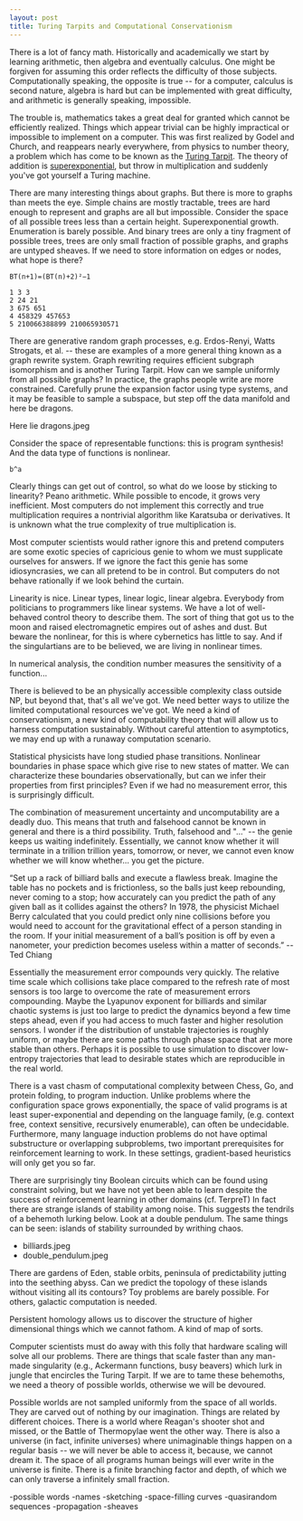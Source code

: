 ```yaml
---
layout: post
title: Turing Tarpits and Computational Conservationism
---
```


There is a lot of fancy math. Historically and academically we start by learning arithmetic, then algebra and eventually calculus. One might be forgiven for assuming this order reflects the difficulty of those subjects. Computationally speaking, the opposite is true -- for a computer, calculus is second nature, algebra is hard but can be implemented with great difficulty, and arithmetic is generally speaking, impossible.

The trouble is, mathematics takes a great deal for granted which cannot be efficiently realized. Things which appear trivial can be highly impractical or impossible to implement on a computer. This was first realized by Godel and Church, and reappears nearly everywhere, from physics to number theory, a problem which has come to be known as the [Turing Tarpit](https://en.wikipedia.org/wiki/Turing_tarpit). The theory of addition is [superexponential](https://link.springer.com/chapter/10.1007/978-3-7091-9459-1_5), but throw in multiplication and suddenly you've got yourself a Turing machine.

There are many interesting things about graphs. But there is more to graphs than meets the eye. Simple chains are mostly tractable, trees are hard enough to represent and graphs are all but impossible. Consider the space of all possible trees less than a certain height. Superexponential growth. Enumeration is barely possible. And binary trees are only a tiny fragment of possible trees, trees are only small fraction of possible graphs, and graphs are untyped sheaves. If we need to store information on edges or nodes, what hope is there?

```
BT(n+1)=(BT(n)+2)²−1

1 3 3
2 24 21
3 675 651
4 458329 457653
5 210066388899 210065930571
```

There are generative random graph processes, e.g. Erdos-Renyi, Watts Strogats, et al. -- these are examples of a more general thing known as a graph rewrite system. Graph rewriting requires efficient subgraph isomorphism and is another Turing Tarpit. How can we sample uniformly from all possible graphs? In practice, the graphs people write are more constrained. Carefully prune the expansion factor using type systems, and it may be feasible to sample a subspace, but step off the data manifold and here be dragons.

Here lie dragons.jpeg

Consider the space of representable functions: this is program synthesis! And the data type of functions is nonlinear.

```
b^a
```

Clearly things can get out of control, so what do we loose by sticking to linearity? Peano arithmetic. While possible to encode, it grows very inefficient. Most computers do not implement this correctly and true multiplication requires a nontrivial algorithm like Karatsuba or derivatives. It is unknown what the true complexity of true multiplication is.

Most computer scientists would rather ignore this and pretend computers are some exotic species of capricious genie to whom we must supplicate ourselves for answers. If we ignore the fact this genie has some idiosyncrasies, we can all pretend to be in control. But computers do not behave rationally if we look behind the curtain.

Linearity is nice. Linear types, linear logic, linear algebra. Everybody from politicians to programmers like linear systems. We have a lot of well-behaved control theory to describe them. The sort of thing that got us to the moon and raised electromagnetic empires out of ashes and dust. But beware the nonlinear, for this is where cybernetics has little to say. And if the singulartians are to be believed, we are living in nonlinear times.

In numerical analysis, the condition number measures the sensitivity of a function...

There is believed to be an physically accessible complexity class outside NP, but beyond that, that's all we've got. We need better ways to utilize the limited computational resources we've got. We need a kind of conservationism, a new kind of computability theory that will allow us to harness computation sustainably. Without careful attention to asymptotics, we may end up with a runaway computation scenario.

Statistical physicists have long studied phase transitions. Nonlinear boundaries in phase space which give rise to new states of matter. We can characterize these boundaries observationally, but can we infer their properties from first principles? Even if we had no measurement error, this is surprisingly difficult.

The combination of measurement uncertainty and uncomputability are a deadly duo. This means that truth and falsehood cannot be known in general and there is a third possibility. Truth, falsehood and "..." -- the genie keeps us waiting indefinitely. Essentially, we cannot know whether it will terminate in a trillion trillion years, tomorrow, or never, we cannot even know whether we will know whether... you get the picture.

“Set up a rack of billiard balls and execute a flawless break. Imagine the table has no pockets and is frictionless, so the balls just keep rebounding, never coming to a stop; how accurately can you predict the path of any given ball as it collides against the others? In 1978, the physicist Michael Berry calculated that you could predict only nine collisions before you would need to account for the gravitational effect of a person standing in the room. If your initial measurement of a ball’s position is off by even a nanometer, your prediction becomes useless within a matter of seconds.” -- Ted Chiang

Essentially the measurement error compounds very quickly. The relative time scale which collisions take place compared to the refresh rate of most sensors is too large to overcome the rate of measurement errors compounding. Maybe the Lyapunov exponent for billiards and similar chaotic systems is just too large to predict the dynamics beyond a few time steps ahead, even if you had access to much faster and higher resolution sensors. I wonder if the distribution of unstable trajectories is roughly uniform, or maybe there are some paths through phase space that are more stable than others. Perhaps it is possible to use simulation to discover low-entropy trajectories that lead to desirable states which are reproducible in the real world.

There is a vast chasm of computational complexity between Chess, Go, and protein folding, to program induction. Unlike problems where the configuration space grows exponentially, the space of valid programs is at least super-exponential and depending on the language family, (e.g. context free, context sensitive, recursively enumerable), can often be undecidable. Furthermore, many language induction problems do not have optimal substructure or overlapping subproblems, two important prerequisites for reinforcement learning to work. In these settings, gradient-based heuristics will only get you so far.

There are surprisingly tiny Boolean circuits which can be found using constraint solving, but we have not yet been able to learn despite the success of reinforcement learning in other domains (cf. TerpreT) In fact there are strange islands of stability among noise. This suggests the tendrils of a behemoth lurking below. Look at a double pendulum. The same things can be seen: islands of stability surrounded by writhing chaos.

- billiards.jpeg
- double_pendulum.jpeg

There are gardens of Eden, stable orbits, peninsula of predictability jutting into the seething abyss. Can we predict the topology of these islands without visiting all its contours? Toy problems are barely possible. For others, galactic computation is needed.

Persistent homology allows us to discover the structure of higher dimensional things which we cannot fathom. A kind of map of sorts.

Computer scientists must do away with this folly that hardware scaling will solve all our problems. There are things that scale faster than any man-made singularity (e.g., Ackermann functions, busy beavers) which lurk in jungle that encircles the Turing Tarpit. If we are to tame these behemoths, we need a theory of possible worlds, otherwise we will be devoured.

Possible worlds are not sampled uniformly from the space of all worlds. They are carved out of nothing by our imagination. Things are related by different choices. There is a world where Reagan's shooter shot and missed, or the Battle of Thermopylae went the other way. There is also a universe (in fact, infinite universes) where unimaginable things happen on a regular basis -- we will never be able to access it, because, we cannot dream it. The space of all programs human beings will ever write in the universe is finite. There is a finite branching factor and depth, of which we can only traverse a infinitely small fraction.

-possible words
-names
-sketching
-space-filling curves
-quasirandom sequences
-propagation
-sheaves






